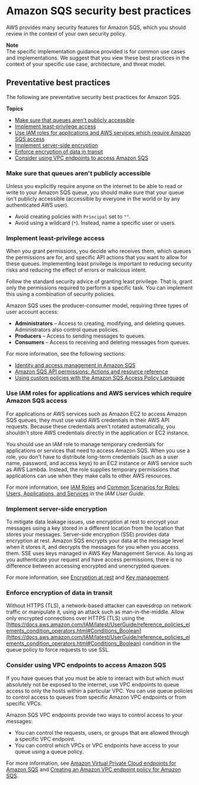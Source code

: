 # Amazon SQS security best practices<a name="sqs-security-best-practices"></a>

AWS provides many security features for Amazon SQS, which you should review in the context of your own security policy\.

**Note**  
The specific implementation guidance provided is for common use cases and implementations\. We suggest that you view these best practices in the context of your specific use case, architecture, and threat model\.

## Preventative best practices<a name="preventative-best-practices"></a>

The following are preventative security best practices for Amazon SQS\.

**Topics**
+ [Make sure that queues aren't publicly accessible](#ensure-queues-not-publicly-accessible)
+ [Implement least\-privilege access](#implement-least-privilege-access)
+ [Use IAM roles for applications and AWS services which require Amazon SQS access](#use-iam-roles-for-applications-aws-services-which-require-access)
+ [Implement server\-side encryption](#implement-server-side-encryption)
+ [Enforce encryption of data in transit](#enforce-encryption-data-in-transit)
+ [Consider using VPC endpoints to access Amazon SQS](#consider-using-vpc-endpoints-access-sqs)

### Make sure that queues aren't publicly accessible<a name="ensure-queues-not-publicly-accessible"></a>

Unless you explicitly require anyone on the internet to be able to read or write to your Amazon SQS queue, you should make sure that your queue isn't publicly accessible \(accessible by everyone in the world or by any authenticated AWS user\)\.
+ Avoid creating policies with `Principal` set to `""`\.
+ Avoid using a wildcard \(`*`\)\. Instead, name a specific user or users\.

### Implement least\-privilege access<a name="implement-least-privilege-access"></a>

When you grant permissions, you decide who receives them, which queues the permissions are for, and specific API actions that you want to allow for these queues\. Implementing least privilege is important to reducing security risks and reducing the effect of errors or malicious intent\.

Follow the standard security advice of granting least privilege\. That is, grant only the permissions required to perform a specific task\. You can implement this using a combination of security policies\.

Amazon SQS uses the producer\-consumer model, requiring three types of user account access:
+ **Administrators** – Access to creating, modifying, and deleting queues\. Administrators also control queue policies\.
+ **Producers** – Access to sending messages to queues\.
+ **Consumers** – Access to receiving and deleting messages from queues\.

For more information, see the following sections:
+ [Identity and access management in Amazon SQS](sqs-authentication-and-access-control.md)
+ [Amazon SQS API permissions: Actions and resource reference](sqs-api-permissions-reference.md)
+ [Using custom policies with the Amazon SQS Access Policy Language](sqs-creating-custom-policies.md)

### Use IAM roles for applications and AWS services which require Amazon SQS access<a name="use-iam-roles-for-applications-aws-services-which-require-access"></a>

For applications or AWS services such as Amazon EC2 to access Amazon SQS queues, they must use valid AWS credentials in their AWS API requests\. Because these credentials aren't rotated automatically, you shouldn't store AWS credentials directly in the application or EC2 instance\.

You should use an IAM role to manage temporary credentials for applications or services that need to access Amazon SQS\. When you use a role, you don't have to distribute long\-term credentials \(such as a user name, password, and access keys\) to an EC2 instance or AWS service such as AWS Lambda\. Instead, the role supplies temporary permissions that applications can use when they make calls to other AWS resources\.

For more information, see [IAM Roles](https://docs.aws.amazon.com/IAM/latest/UserGuide/id_roles.html) and [Common Scenarios for Roles: Users, Applications, and Services](https://docs.aws.amazon.com/IAM/latest/UserGuide/id_roles_common-scenarios.html) in the *IAM User Guide*\.

### Implement server\-side encryption<a name="implement-server-side-encryption"></a>

To mitigate data leakage issues, use encryption at rest to encrypt your messages using a key stored in a different location from the location that stores your messages\. Server\-side encryption \(SSE\) provides data encryption at rest\. Amazon SQS encrypts your data at the message level when it stores it, and decrypts the messages for you when you access them\. SSE uses keys managed in AWS Key Management Service\. As long as you authenticate your request and have access permissions, there is no difference between accessing encrypted and unencrypted queues\.

For more information, see [Encryption at rest](sqs-server-side-encryption.md) and [Key management](sqs-key-management.md)\.

### Enforce encryption of data in transit<a name="enforce-encryption-data-in-transit"></a>

Without HTTPS \(TLS\), a network\-based attacker can eavesdrop on network traffic or manipulate it, using an attack such as man\-in\-the\-middle\. Allow only encrypted connections over HTTPS \(TLS\) using the [https://docs.aws.amazon.com/IAM/latest/UserGuide/reference_policies_elements_condition_operators.html#Conditions_Boolean](https://docs.aws.amazon.com/IAM/latest/UserGuide/reference_policies_elements_condition_operators.html#Conditions_Boolean) condition in the queue policy to force requests to use SSL\. 

### Consider using VPC endpoints to access Amazon SQS<a name="consider-using-vpc-endpoints-access-sqs"></a>

If you have queues that you must be able to interact with but which must absolutely not be exposed to the internet, use VPC endpoints to queue access to only the hosts within a particular VPC\. You can use queue policies to control access to queues from specific Amazon VPC endpoints or from specific VPCs\.

Amazon SQS VPC endpoints provide two ways to control access to your messages:
+ You can control the requests, users, or groups that are allowed through a specific VPC endpoint\.
+ You can control which VPCs or VPC endpoints have access to your queue using a queue policy\.

For more information, see [Amazon Virtual Private Cloud endpoints for Amazon SQS](sqs-internetwork-traffic-privacy.md#sqs-vpc-endpoints) and [Creating an Amazon VPC endpoint policy for Amazon SQS](sqs-internetwork-traffic-privacy.md#sqs-vpc-endpoint-policy)\.